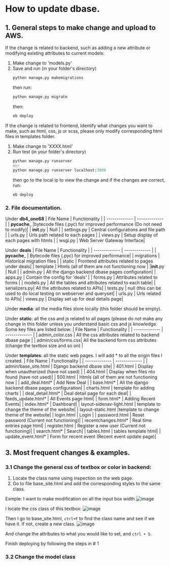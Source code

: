 # How to update dbase.

## 1. General steps to make change and upload to AWS. 
If the change is related to backend, such as adding a new attribute or modifying existing attributes to current models: 
1. Make change to 'models.py' 
2. Save and run (in your folder's directory) 
    ```Python 
    python manage.py makemigrations
    ``` 
    then run:
    ```Python 
    python manage.py migrate
    ```
    then: 
    ```Python
    eb deploy
    ```
If the change is related to frontend, 
Identify what changes you want to make, such as html, css, js or scss, please only modify corresponding html files in templates folder. 
1. Make change to 'XXXX.html' 
2. Run test (in your folder's directory) 
    ```Python 
    python manage.py runserver
    #or
    python manage.py runserver localhost:3000
    ``` 
    then go to the local ip to view the change and if the changes are correct, run:
    ```Python
    eb deploy
    ```
### 2. File documentation.
Under **db4_one68**
| File Name  | Functionality |
| ------------- | ------------- |
| __pycache___ |bytecode files (.pyc) for improved performance (Do not need to modify)|
|  __init__.py | Null  |
| settings.py  | Central configurations and file path |
| urls.py      | Urls path related to each pages |
| views.py     | Setup display of each pages with htmls |
| wsgi.py      | Web Server Gateway Interface|

Under **deals**
| File Name  | Functionality |
| ------------- | ------------- |
| __pycache___  | Bytecode files (.pyc) for improved performance|
| migrations    | Historical migration files |
| static        | Frontend attributes related to pages under deals|
| template      | Htmls (all of them are not functioning now |
|__init__.py    | Null  |
| admin.py      | All the django backend dbase pages configuration|
| apps.py       | Contain the config for 'deals' |
| forms.py      | Attributes related to forms |
| models.py     | All the tables and attributes related to each table|
| serializers.py| All the attributes related to APIs|
| tests.py      | null (this can be used to do local testing on webserver and queryset|
| urls.py       | Urls related to APIs|
| views.py      | Display set up for deal details page|

Under **media**: all the media files store locally (this folder should be empty).

Under **static**: all the css and js related to all pages (please do not make any change in this folder unless you understand basic css and js knowledge. Some key files are listed below:
| File Name  | Functionality |
| ------------- | ------------- |
|  admin_color.css |    All the css attributes related to backend dbase page |
|  admin/css/forms.css| All the backend form css attributes (change the textbox size and so on) |

Under **templates**: all the static web pages. I will add * to all the origin files I created.
| File Name  | Functionality |
| ------------- | ------------- |
| admin/base_site.html  | Django backend dbase site|
| 401.html              | Display when unauthorized (have not used) |
| 404.html       | Display when files nto found (have not used)|
| 500.html      | Htmls (all of them are not functioning now |
| add_deal.html*    | Add New Deal  |
| base.html*       | All the django backend dbase pages configuration|
| charts.html      | template for adding charts |
| deal_detail.html*      | Deal detail page for each deal|
| feeds_update.html*     | All Events page html|
| form.html*      | Adding Recent Events|
| index.html*       | Dashboard|
| layout-sidenav-light.html    | template to change the theme of the website|
| layout-static.html     |template to change theme of the website|
| login.html       | Login |
| password.html    | Reset password (Current not functioning)|
| recentchanges.html*     | Real time entries page html|
| register.html       | Register a new user (Current not functioning)|
| search.html*    | Search|
| tables.html     | tables template html|
| update_event.html*       | Form for recent event (Recent event update page)|
## 3. Most frequent changes & examples.

### 3.1 Change the general css of textbox or color in backend: 
1. Locate the class name using inspection on the web page.
2. Go to file base_site.html and add the corresponding styles to the same class.

Exmple: I want to make modification on all the input box width
![image](https://github.com/fahygao/full-stack-dbase-project/assets/48902014/eaf14401-b9d7-4db9-a802-d06616ac002d)

I locate the css class of this textbox: 
![image](https://github.com/fahygao/full-stack-dbase-project/assets/48902014/d929d9f5-230f-489f-82e5-8000841cdc71)

Then I go to base_site.html, ```ctrl+F``` to find the class name and see if we have it. If not, create a new class. 
![image](https://github.com/fahygao/full-stack-dbase-project/assets/48902014/16629e15-043f-4801-9144-f526e74aa4e1)

And change the attributes to what you would like to set, and ```ctrl + S```. 

Finish deploying by following the steps in # 1

### 3.2 Change the model class 
